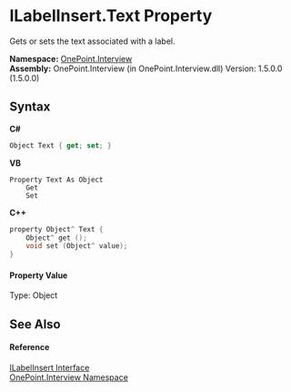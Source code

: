 # ILabelInsert.Text Property 
 

Gets or sets the text associated with a label.

**Namespace:**&nbsp;<a href="N_OnePoint_Interview">OnePoint.Interview</a><br />**Assembly:**&nbsp;OnePoint.Interview (in OnePoint.Interview.dll) Version: 1.5.0.0 (1.5.0.0)

## Syntax

**C#**<br />
``` C#
Object Text { get; set; }
```

**VB**<br />
``` VB
Property Text As Object
	Get
	Set
```

**C++**<br />
``` C++
property Object^ Text {
	Object^ get ();
	void set (Object^ value);
}
```


#### Property Value
Type: Object

## See Also


#### Reference
<a href="T_OnePoint_Interview_ILabelInsert">ILabelInsert Interface</a><br /><a href="N_OnePoint_Interview">OnePoint.Interview Namespace</a><br />